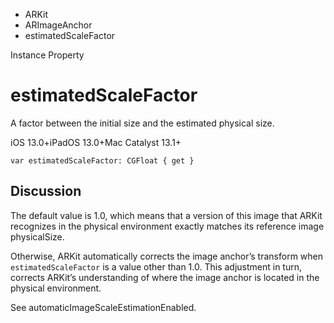 

- ARKit
- ARImageAnchor
-  estimatedScaleFactor 

Instance Property

# estimatedScaleFactor

A factor between the initial size and the estimated physical size.

iOS 13.0+iPadOS 13.0+Mac Catalyst 13.1+

``` source
var estimatedScaleFactor: CGFloat { get }
```

## Discussion

The default value is 1.0, which means that a version of this image that ARKit recognizes in the physical environment exactly matches its reference image physicalSize.

Otherwise, ARKit automatically corrects the image anchor’s transform when `estimatedScaleFactor` is a value other than 1.0. This adjustment in turn, corrects ARKit’s understanding of where the image anchor is located in the physical environment.

See automaticImageScaleEstimationEnabled.

